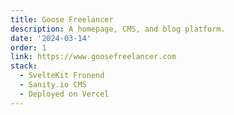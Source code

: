 ```yaml
---
title: Goose Freelancer
description: A homepage, CMS, and blog platform.
date: '2024-03-14'
order: 1
link: https://www.goosefreelancer.com
stack:
  - SvelteKit Fronend
  - Sanity.io CMS
  - Deployed on Vercel
---
```

